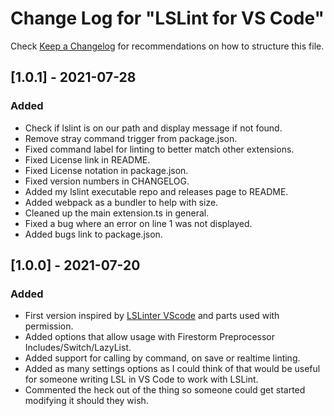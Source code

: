 # Change Log for "LSLint for VS Code"

Check [Keep a Changelog](http://keepachangelog.com/) for recommendations on how to structure this file.

## [1.0.1] - 2021-07-28
### Added
- Check if lslint is on our path and display message if not found.
- Remove stray command trigger from package.json.
- Fixed command label for linting to better match other extensions.
- Fixed License link in README.
- Fixed License notation in package.json.
- Fixed version numbers in CHANGELOG.
- Added my lslint executable repo and releases page to README.
- Added webpack as a bundler to help with size.
- Cleaned up the main extension.ts in general.
- Fixed a bug where an error on line 1 was not displayed.
- Added bugs link to package.json.

## [1.0.0] - 2021-07-20
### Added
- First version inspired by [LSLinter VScode](https://github.com/AdamMcCurdy/lslint-vscode) and parts used with permission.
- Added options that allow usage with Firestorm Preprocessor Includes/Switch/LazyList.
- Added support for calling by command, on save or realtime linting.
- Added as many settings options as I could think of that would be useful for someone writing LSL in VS Code to work with LSLint.
- Commented the heck out of the thing so someone could get started modifying it should they wish.